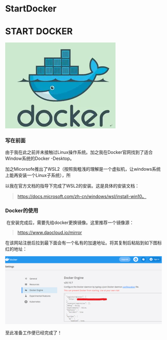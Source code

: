 # StartDocker

# START DOCKER 

![docker](/docker.png)

### 写在前面

​	由于我在此之前并未接触过Linux操作系统。加之我在Docker官网找到了适合Window系统的Docker -Desktop。

加之Micorsofe推出了WSL2（按照我粗浅的理解是一个虚拟机，让windows系统上能再安装一个Linux子系统），所

以我在官方文档的指导下完成了WSL2的安装。这是具体的安装文档： 

> https://docs.microsoft.com/zh-cn/windows/wsl/install-win10。

### Docker的使用

​	在安装完成后，需要先给docker更换镜像。这里推荐一个镜像源：

> https://www.daocloud.io/mirror

​	在该网站注册后拉到最下面会有一个私有的加速地址。将其复制后粘贴到如下图标红的地址：



![dockerAccelerate](/dockerAccelerate.png)

至此准备工作便已经完成了！


